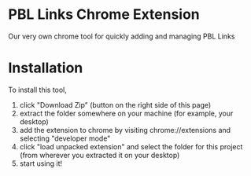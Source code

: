 # PBL Links Chrome Extension
Our very own chrome tool for quickly adding and managing PBL Links

# Installation
To install this tool, 
 1. click "Download Zip" (button on the right side of this page)
 2. extract the folder somewhere on your machine (for example, your desktop)
 3. add the extension to chrome by visiting chrome://extensions and selecting "developer mode"
 4. click "load unpacked extension" and select the folder for this project (from wherever you extracted it on your desktop)
 5. start using it!
